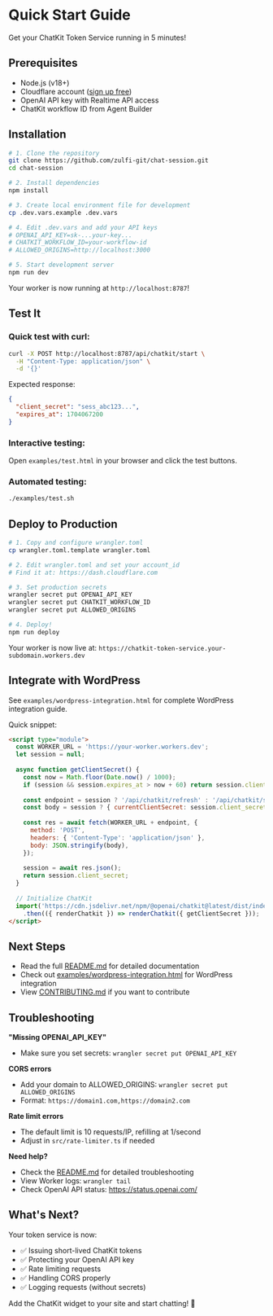 # Quick Start Guide

Get your ChatKit Token Service running in 5 minutes!

## Prerequisites

- Node.js (v18+)
- Cloudflare account ([sign up free](https://dash.cloudflare.com/sign-up))
- OpenAI API key with Realtime API access
- ChatKit workflow ID from Agent Builder

## Installation

```bash
# 1. Clone the repository
git clone https://github.com/zulfi-git/chat-session.git
cd chat-session

# 2. Install dependencies
npm install

# 3. Create local environment file for development
cp .dev.vars.example .dev.vars

# 4. Edit .dev.vars and add your API keys
# OPENAI_API_KEY=sk-...your-key...
# CHATKIT_WORKFLOW_ID=your-workflow-id
# ALLOWED_ORIGINS=http://localhost:3000

# 5. Start development server
npm run dev
```

Your worker is now running at `http://localhost:8787`!

## Test It

### Quick test with curl:

```bash
curl -X POST http://localhost:8787/api/chatkit/start \
  -H "Content-Type: application/json" \
  -d '{}'
```

Expected response:
```json
{
  "client_secret": "sess_abc123...",
  "expires_at": 1704067200
}
```

### Interactive testing:

Open `examples/test.html` in your browser and click the test buttons.

### Automated testing:

```bash
./examples/test.sh
```

## Deploy to Production

```bash
# 1. Copy and configure wrangler.toml
cp wrangler.toml.template wrangler.toml

# 2. Edit wrangler.toml and set your account_id
# Find it at: https://dash.cloudflare.com

# 3. Set production secrets
wrangler secret put OPENAI_API_KEY
wrangler secret put CHATKIT_WORKFLOW_ID
wrangler secret put ALLOWED_ORIGINS

# 4. Deploy!
npm run deploy
```

Your worker is now live at: `https://chatkit-token-service.your-subdomain.workers.dev`

## Integrate with WordPress

See `examples/wordpress-integration.html` for complete WordPress integration guide.

Quick snippet:

```html
<script type="module">
  const WORKER_URL = 'https://your-worker.workers.dev';
  let session = null;
  
  async function getClientSecret() {
    const now = Math.floor(Date.now() / 1000);
    if (session && session.expires_at > now + 60) return session.client_secret;
    
    const endpoint = session ? '/api/chatkit/refresh' : '/api/chatkit/start';
    const body = session ? { currentClientSecret: session.client_secret } : {};
    
    const res = await fetch(WORKER_URL + endpoint, {
      method: 'POST',
      headers: { 'Content-Type': 'application/json' },
      body: JSON.stringify(body),
    });
    
    session = await res.json();
    return session.client_secret;
  }
  
  // Initialize ChatKit
  import('https://cdn.jsdelivr.net/npm/@openai/chatkit@latest/dist/index.js')
    .then(({ renderChatkit }) => renderChatkit({ getClientSecret }));
</script>
```

## Next Steps

- Read the full [README.md](../README.md) for detailed documentation
- Check out [examples/wordpress-integration.html](examples/wordpress-integration.html) for WordPress integration
- View [CONTRIBUTING.md](../CONTRIBUTING.md) if you want to contribute

## Troubleshooting

**"Missing OPENAI_API_KEY"**
- Make sure you set secrets: `wrangler secret put OPENAI_API_KEY`

**CORS errors**
- Add your domain to ALLOWED_ORIGINS: `wrangler secret put ALLOWED_ORIGINS`
- Format: `https://domain1.com,https://domain2.com`

**Rate limit errors**
- The default limit is 10 requests/IP, refilling at 1/second
- Adjust in `src/rate-limiter.ts` if needed

**Need help?**
- Check the [README.md](../README.md) for detailed troubleshooting
- View Worker logs: `wrangler tail`
- Check OpenAI API status: https://status.openai.com/

## What's Next?

Your token service is now:
- ✅ Issuing short-lived ChatKit tokens
- ✅ Protecting your OpenAI API key
- ✅ Rate limiting requests
- ✅ Handling CORS properly
- ✅ Logging requests (without secrets)

Add the ChatKit widget to your site and start chatting! 🚀
